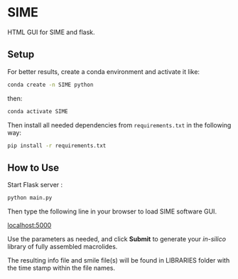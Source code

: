 # SIME

HTML GUI for SIME and flask.

## Setup
For better results, create a conda environment and activate it like:

```sh
conda create -n SIME python
```

then:
```sh
conda activate SIME
```

Then install all needed dependencies from `requirements.txt` in the following way:
```sh
pip install -r requirements.txt
```

## How to Use
Start Flask server :
```sh
python main.py
```

Then type the following line in your browser to load SIME software GUI.

[localhost:5000](http://localhost:5000)

Use the parameters as needed, and click **Submit** to generate your *in-silico* library of fully assembled macrolides.

The resulting info file and smile file(s) will be found in LIBRARIES folder with the time stamp within the file names. 
